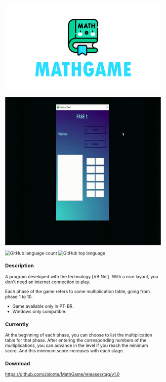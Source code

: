 <p align="center">
  <img width="600" src="assets/to_readme/splashtogithub.png"
</p>

<p align="center">
  <img width="800" height="480" src="assets/to_readme/mathgame_git.gif"
</p>
 
![GitHub language count](https://img.shields.io/github/languages/count/Jolonte/MathGame)
![GitHub top language](https://img.shields.io/github/languages/top/Jolonte/MathGame)

### Description
A program developed with the technology [VB.Net]. With a nice layout, you don't need an internet connection to play.
  
Each phase of the game refers to some multiplication table, going from phase 1 to 10.
  
  - Game available only in PT-BR.
  - Windows only compatible.
  
### Currently 
At the beginning of each phase, you can choose to list the multiplication table for that phase. After entering the corresponding numbers of the multiplications, you can advance in the level if you reach the minimum score. And this minimum score increases with each stage.
  
### Download
https://github.com/Jolonte/MathGame/releases/tag/v1.0
